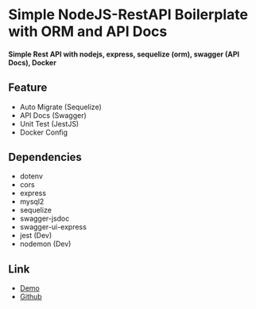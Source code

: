 # Simple NodeJS-RestAPI Boilerplate with ORM and API Docs
#### Simple Rest API with nodejs, express, sequelize (orm), swagger (API Docs), Docker

## Feature
- Auto Migrate (Sequelize)
- API Docs (Swagger)
- Unit Test (JestJS)
- Docker Config

## Dependencies
- dotenv
- cors
- express
- mysql2
- sequelize
- swagger-jsdoc
- swagger-ui-express
- jest (Dev)
- nodemon (Dev)

## Link
- [Demo](https://www.google.com/)
- [Github](https://github.com/gilang-as/boilerplate-nodejs-express-sequelize-swagger/)
